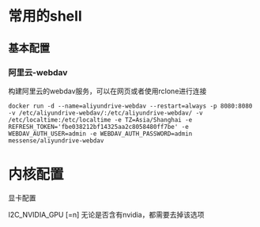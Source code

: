 # 常用的shell

## 基本配置

### 阿里云-webdav

构建阿里云的webdav服务，可以在网页或者使用rclone进行连接
```shell
docker run -d --name=aliyundrive-webdav --restart=always -p 8080:8080 -v /etc/aliyundrive-webdav/:/etc/aliyundrive-webdav/ -v /etc/localtime:/etc/localtime -e TZ=Asia/Shanghai -e REFRESH_TOKEN='fbe038212bf14325aa2c8058480ff7be' -e WEBDAV_AUTH_USER=admin -e WEBDAV_AUTH_PASSWORD=admin messense/aliyundrive-webdav
```

# 内核配置
显卡配置

I2C_NVIDIA_GPU [=n] 无论是否含有nvidia，都需要去掉该选项

